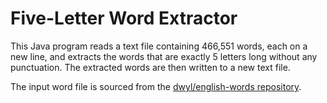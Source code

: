 # Five-Letter Word Extractor

This Java program reads a text file containing 466,551 words, each on a new line, and extracts the words that are exactly 5 letters long without any punctuation. The extracted words are then written to a new text file.

The input word file is sourced from the [dwyl/english-words repository](https://github.com/dwyl/english-words/tree/master).